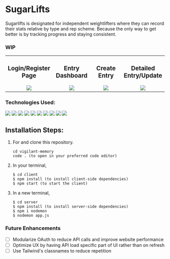 # SugarLifts
Sugarlifts is designated for independent weightlifters where they can record their stats relative by type and rep scheme. Because the only way to get better is by tracking progress and staying consistent.   

### WIP
<table>
<tr>
<td align="center" width="25%">
<h3>Login/Register Page</h3>
   <img width="" src="https://github.com/user-attachments/assets/b82f3481-77b7-46de-9c2e-4863c4b183eb" />
</td>

            
 <td align="center" width="25%">
  <h3>Entry Dashboard</h3>
  <img width="" src="https://github.com/user-attachments/assets/475338dc-70b2-4cec-a392-e3dbeb794f5b" />
</td>

 <td align="center" width="25%">
  <h3>Create Entry</h3>
  <img width="" src="https://github.com/user-attachments/assets/c98671e3-bccd-4754-bcfc-81caff7c928f" />
 </td>

 <td align="center" width="25%">
  <h3>Detailed Entry/Update</h3>
<img src="https://github.com/user-attachments/assets/51269161-50b1-4f93-a460-aa25f0bebf8d" /> 
 </td>

</tr>
</table>

### Technologies Used: 
<div>
            <img src="https://img.shields.io/badge/bootstrap-%23563D7C.svg?style=for-the-badge&logo=bootstrap&logoColor=white"/>       
            <img src="https://img.shields.io/badge/node.js-6DA55F?style=for-the-badge&logo=node.js&logoColor=white"/>
            <img src="https://img.shields.io/badge/css3-%231572B6.svg?style=for-the-badge&logo=css3&logoColor=white"/>
            <img src="https://img.shields.io/badge/react-%2320232a.svg?style=for-the-badge&logo=react&logoColor=%2361DAFB"/>
            <img src="https://img.shields.io/badge/html5-%23E34F26.svg?style=for-the-badge&logo=html5&logoColor=white"/>
            <img src="https://img.shields.io/badge/javascript-%23323330.svg?style=for-the-badge&logo=javascript&logoColor=%23F7DF1E"/>
            <img src="https://img.shields.io/badge/MongoDB-%234ea94b.svg?style=for-the-badge&logo=mongodb&logoColor=white"/>
            <img src="https://img.shields.io/badge/express.js-%23404d59.svg?style=for-the-badge&logo=express&logoColor=%2361DAFB"/>
            <img src="https://img.shields.io/badge/NPM-%23000000.svg?style=for-the-badge&logo=npm&logoColor=white"/>
            <img src="https://img.shields.io/badge/tailwindcss-%2338B2AC.svg?style=for-the-badge&logo=tailwind-css&logoColor=white"/>
</div>

## Installation Steps: 
<ol>
<li>For and clone this repository.



```
cd vigilant-memory
code . (to open in your preferred code editor)
```




</li>
<li>In your terminal, 
</li>


```
$ cd client
$ npm install (to install client-side dependencies)
$ npm start (to start the client)
```



<li>
In a new terminal, 
</li>

```
$ cd server
$ npm install (to install server-side dependencies)
$ npm i nodemon
$ nodemon app.js
```




</ol>

### Future Enhancements
- [ ] Modularize OAuth to reduce API calls and improve website performance 
- [ ] Optimize UX by having API load specific part of UI rather than on refresh
- [ ] Use Tailwind's classnames to reduce repetition
